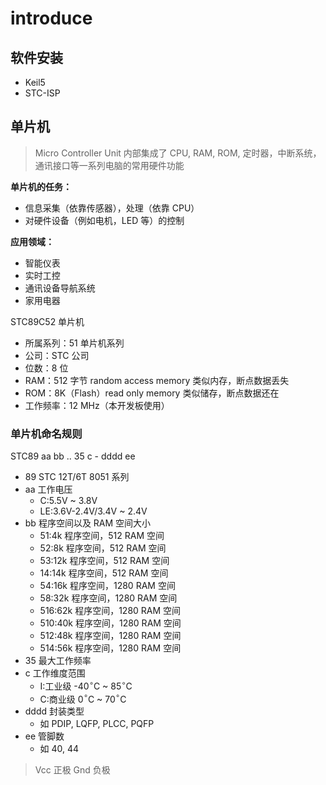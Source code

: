 # introduce

## 软件安装
- Keil5
- STC-ISP

## 单片机
> Micro Controller Unit
> 内部集成了 CPU, RAM, ROM, 定时器，中断系统，通讯接口等一系列电脑的常用硬件功能

**单片机的任务：**
- 信息采集（依靠传感器），处理（依靠 CPU）
- 对硬件设备（例如电机，LED 等）的控制

**应用领域：**
- 智能仪表
- 实时工控
- 通讯设备导航系统
- 家用电器

STC89C52 单片机
- 所属系列：51 单片机系列
- 公司：STC 公司
- 位数：8 位
- RAM：512 字节 random access memory 类似内存，断点数据丢失
- ROM：8K（Flash）read only memory 类似储存，断点数据还在
- 工作频率：12 MHz（本开发板使用）

### 单片机命名规则
STC89 aa bb .. 35 c - dddd ee

- 89 STC 12T/6T 8051 系列
- aa 工作电压
    - C:5.5V ~ 3.8V
    - LE:3.6V-2.4V/3.4V ~ 2.4V
- bb 程序空间以及 RAM 空间大小
    - 51:4k 程序空间，512 RAM 空间
    - 52:8k 程序空间，512 RAM 空间
    - 53:12k 程序空间，512 RAM 空间
    - 14:14k 程序空间，512 RAM 空间
    - 54:16k 程序空间，1280 RAM 空间
    - 58:32k 程序空间，1280 RAM 空间
    - 516:62k 程序空间，1280 RAM 空间
    - 510:40k 程序空间，1280 RAM 空间
    - 512:48k 程序空间，1280 RAM 空间
    - 514:56k 程序空间，1280 RAM 空间
- 35 最大工作频率
- c 工作维度范围
    - I:工业级 -40$^{\circ}$C ~ 85$^{\circ}$C
    - C:商业级 0$^{\circ}$C ~ 70$^{\circ}$C
- dddd 封装类型
    - 如 PDIP, LQFP, PLCC, PQFP
- ee 管脚数
    - 如 40, 44

> Vcc 正极
> Gnd 负极


